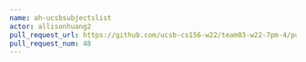 ```yaml
---
name: ah-ucsbsubjectslist
actor: allisonhuang2
pull_request_url: https://github.com/ucsb-cs156-w22/team03-w22-7pm-4/pull/48
pull_request_num: 48
---
```

